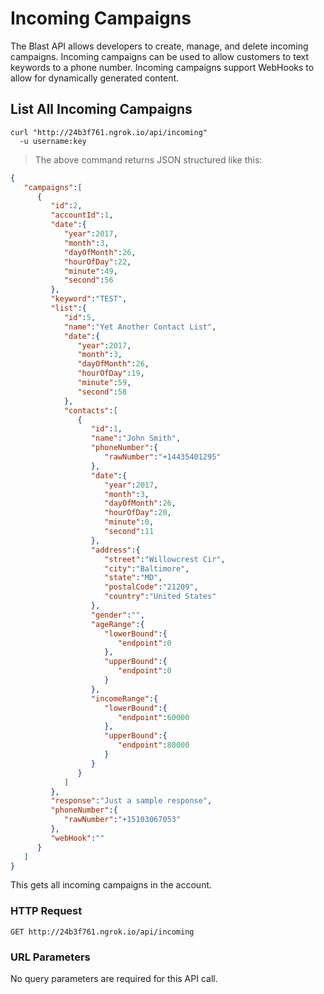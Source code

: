 # Incoming Campaigns

The Blast API allows developers to create, manage, and delete incoming campaigns. Incoming campaigns can be used to allow customers to text keywords to a phone number. Incoming campaigns support WebHooks to allow for dynamically generated content.

## List All Incoming Campaigns


```shell
curl "http://24b3f761.ngrok.io/api/incoming"
  -u username:key
```

> The above command returns JSON structured like this:

```json
{  
   "campaigns":[  
      {  
         "id":2,
         "accountId":1,
         "date":{  
            "year":2017,
            "month":3,
            "dayOfMonth":26,
            "hourOfDay":22,
            "minute":49,
            "second":56
         },
         "keyword":"TEST",
         "list":{  
            "id":5,
            "name":"Yet Another Contact List",
            "date":{  
               "year":2017,
               "month":3,
               "dayOfMonth":26,
               "hourOfDay":19,
               "minute":59,
               "second":58
            },
            "contacts":[  
               {  
                  "id":1,
                  "name":"John Smith",
                  "phoneNumber":{  
                     "rawNumber":"+14435401295"
                  },
                  "date":{  
                     "year":2017,
                     "month":3,
                     "dayOfMonth":26,
                     "hourOfDay":20,
                     "minute":0,
                     "second":11
                  },
                  "address":{  
                     "street":"Willowcrest Cir",
                     "city":"Baltimore",
                     "state":"MD",
                     "postalCode":"21209",
                     "country":"United States"
                  },
                  "gender":"",
                  "ageRange":{  
                     "lowerBound":{  
                        "endpoint":0
                     },
                     "upperBound":{  
                        "endpoint":0
                     }
                  },
                  "incomeRange":{  
                     "lowerBound":{  
                        "endpoint":60000
                     },
                     "upperBound":{  
                        "endpoint":80000
                     }
                  }
               }
            ]
         },
         "response":"Just a sample response",
         "phoneNumber":{  
            "rawNumber":"+15103067053"
         },
         "webHook":""
      }
   ]
}
```


This gets all incoming campaigns in the account.

### HTTP Request

`GET http://24b3f761.ngrok.io/api/incoming`

### URL Parameters
No query parameters are required for this API call.